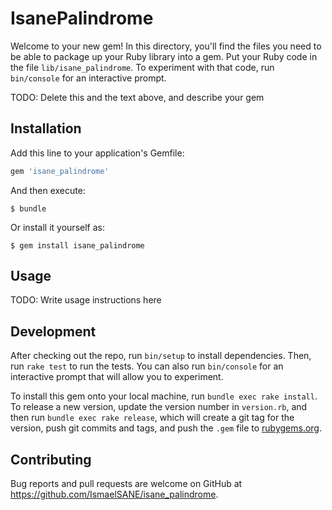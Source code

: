 # IsanePalindrome

Welcome to your new gem! In this directory, you'll find the files you need to be able to package up your Ruby library into a gem. Put your Ruby code in the file `lib/isane_palindrome`. To experiment with that code, run `bin/console` for an interactive prompt.

TODO: Delete this and the text above, and describe your gem

## Installation

Add this line to your application's Gemfile:

```ruby
gem 'isane_palindrome'
```

And then execute:

    $ bundle

Or install it yourself as:

    $ gem install isane_palindrome

## Usage

TODO: Write usage instructions here

## Development

After checking out the repo, run `bin/setup` to install dependencies. Then, run `rake test` to run the tests. You can also run `bin/console` for an interactive prompt that will allow you to experiment.

To install this gem onto your local machine, run `bundle exec rake install`. To release a new version, update the version number in `version.rb`, and then run `bundle exec rake release`, which will create a git tag for the version, push git commits and tags, and push the `.gem` file to [rubygems.org](https://rubygems.org).

## Contributing

Bug reports and pull requests are welcome on GitHub at https://github.com/IsmaelSANE/isane_palindrome.
